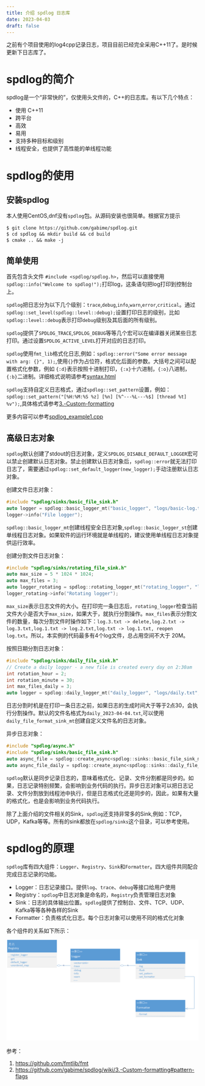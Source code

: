 ```yaml
---
title: 介绍 spdlog 日志库
date: 2023-04-03
draft: false
---
```


之前有个项目使用的log4cpp记录日志，项目目前已经完全采用C++11了。是时候更新下日志库了。

# spdlog的简介
spdlog是一个“非常快的”，仅使用头文件的，C++的日志库。有以下几个特点：
 - 使用 C++11
 - 跨平台
 - 高效
 - 易用
 - 支持多种目标和级别
 - 线程安全，也提供了高性能的单线程功能

# spdlog的使用

## 安装spdlog
本人使用CentOS,dnf没有`spdlog`包。从源码安装也很简单。根据官方提示
``` shell
$ git clone https://github.com/gabime/spdlog.git
$ cd spdlog && mkdir build && cd build
$ cmake .. && make -j
```

## 简单使用

首先包含头文件 `#include <spdlog/spdlog.h>`，然后可以直接使用`spdlog::info("Welcome to spdlog!");`打印log，这条语句把log打印到控制台上。

`spdlog`把日志分为以下几个级别：`trace`,`debug`,`info`,`warn`,`error`,`critical`。通过`spdlog::set_level(spdlog::level::debug);`设置打印日志的级别，比如`spdlog::level::debug`表示打印`debug`级别及其后面的所有级别。

`spdlog`提供了`SPDLOG_TRACE`,`SPDLOG_DEBUG`等等几个宏可以在编译器关闭某些日志打印。通过设置`SPDLOG_ACTIVE_LEVEL`打开对应的日志打印。

`spdlog`使用`fmt_lib`格式化日志,例如：`spdlog::error("Some error message with arg: {}", 1);`,使用`{}`作为占位符，格式化后面的参数。大括号之间可以配置格式化参数，例如 `{:d}`表示按照十进制打印，`{:x}`十六进制，`{:o}`八进制，`{:b}`二进制。详细格式说明请参考[syntax.html](https://fmt.dev/latest/syntax.html)

`spdlog`支持自定义日志格式，通过`spdlog::set_pattern`设置，例如：`spdlog::set_pattern("[%H:%M:%S %z] [%n] [%^---%L---%$] [thread %t] %v");`,具体格式请参考[3.-Custom-formatting](https://github.com/gabime/spdlog/wiki/3.-Custom-formatting#pattern-flags)

更多内容可以参考[spdlog_example1.cpp](spdlog_example1.cpp)

## 高级日志对象

`spdlog`默认创建了stdout的日志对象，定义`SPDLOG_DISABLE_DEFAULT_LOGGER`宏可以禁止创建默认日志对象。禁止创建默认日志对象后，`spdlog::error`就无法打印日志了，需要通过`spdlog::set_default_logger(new_logger);`手动注册默认日志对象。

创建文件日志对象：
```C++
#include "spdlog/sinks/basic_file_sink.h"
auto logger = spdlog::basic_logger_mt("basic_logger", "logs/basic-log.txt");
logger->info("File logger");
```

`spdlog::basic_logger_mt`创建线程安全日志对象,`spdlog::basic_logger_st`创建单线程日志对象。如果软件的运行环境就是单线程的，建议使用单线程日志对象提供运行效率。

创建分割文件日志对象：
```C++
#include "spdlog/sinks/rotating_file_sink.h"
auto max_size = 5 * 1024 * 1024;
auto max_files = 3;
auto logger_rotating = spdlog::rotating_logger_mt("rotating_logger", "logs/rotating.txt", max_size, max_files);
logger_rotating->info("Rotating logger");
```
`max_size`表示日志文件的大小。在打印完一条日志后，`rotating_logger`检查当前文件大小是否大于`max_size`，如果大于，就执行分割操作。`max_files`表示分割文件的数量，每次分割文件时操作如下：`log.3.txt -> delete,log.2.txt -> log.3.txt,log.1.txt -> log.2.txt,log.txt -> log.1.txt, reopen log.txt`。所以，本实例的代码最多有4个log文件，总占用空间不大于 20M。

按照日期分割日志对象：
```C++
#include "spdlog/sinks/daily_file_sink.h"
// Create a daily logger - a new file is created every day on 2:30am
int rotation_hour = 2;
int rotation_minute = 30;
int max_files_daily = 3;
auto logger = spdlog::daily_logger_mt("daily_logger", "logs/daily.txt", 2, 30, false, max_files_daily);
```
日志分割时机是在打印一条日志之前，如果日志的生成时间大于等于2点30，会执行分割操作。默认的文件名格式为`daily_2023-04-04.txt`,可以使用`daily_file_format_sink_mt`创建自定义文件名的日志对象。

异步日志对象：
```C++
#include "spdlog/async.h"
#include "spdlog/sinks/basic_file_sink.h"
auto async_file = spdlog::create_async<spdlog::sinks::basic_file_sink_mt>("async_file_logger", "logs/async_log.txt");
auto async_file_daily = spdlog::create_async<spdlog::sinks::daily_file_sink_mt>("async_file_logger_daily", "logs/async_log_daily.txt", 2, 30);
```
`spdlog`默认是同步记录日志的，意味着格式化、记录、文件分割都是同步的。如果，日志记录特别频繁，会影响到业务代码的执行。异步日志对象可以把日志记录、文件分割放到线程池中执行，但是日志格式化还是同步的，因此，如果有大量的格式化，也是会影响到业务代码执行。

除了上面介绍的文件相关的Sink，`spdlog`还支持非常多的Sink,例如：TCP，UDP，Kafka等等。所有的sink都放在`spdlog/sinks`这个目录，可以参考使用。

# spdlog的原理
`spdlog`库有四大组件：`Logger`、`Registry`、`Sink`和`Formatter`。四大组件共同配合完成日志记录的功能。

- Logger：日志记录接口。提供`log`、`trace`、`debug`等接口给用户使用
- Registry：`spdlog`中日志对象是命名的，`Registry`负责管理日志对象
- Sink：日志的具体输出位置。`spdlog`提供了控制台、文件、TCP、UDP、Kafka等等各种各样的Sink
- Formatter：负责格式化日志。每个日志对象可以使用不同的格式化对象

各个组件的关系如下所示：

![spdlog uml](spdlog_uml.png)

参考：
1. https://github.com/fmtlib/fmt
2. https://github.com/gabime/spdlog/wiki/3.-Custom-formatting#pattern-flags